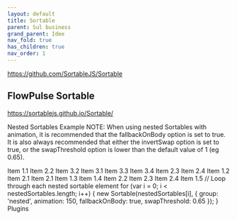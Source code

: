 ```yaml
---
layout: default
title: Sortable
parent: Sul business
grand_parent: Idee
nav_fold: true
has_children: true
nav_order: 1
---
```


https://github.com/SortableJS/Sortable

## FlowPulse Sortable
https://sortablejs.github.io/Sortable/

Nested Sortables Example
NOTE: When using nested Sortables with animation, it is recommended that the fallbackOnBody option is set to true.
It is also always recommended that either the invertSwap option is set to true, or the swapThreshold option is lower than the default value of 1 (eg 0.65).

Item 1.1
Item 2.2
Item 3.2
Item 3.1
Item 3.3
Item 3.4
Item 2.3
Item 2.4
Item 1.2
Item 2.1
Item 2.1
Item 1.3
Item 1.4
Item 2.2
Item 2.3
Item 2.4
Item 1.5
// Loop through each nested sortable element
for (var i = 0; i < nestedSortables.length; i++) {
	new Sortable(nestedSortables[i], {
		group: 'nested',
		animation: 150,
		fallbackOnBody: true,
		swapThreshold: 0.65
	});
}
Plugins
